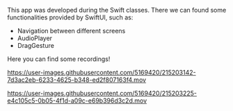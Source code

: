 This app was developed during the Swift classes.
There we can found some functionalities provided by SwiftUI, such as: 
- Navigation between different screens
- AudioPlayer
- DragGesture

Here you can find some recordings!


https://user-images.githubusercontent.com/5169420/215203142-7d3ac2eb-6233-4625-b348-ed2f807163f4.mov


https://user-images.githubusercontent.com/5169420/215203225-e4c105c5-0b05-4f1d-a09c-e69b396d3c2d.mov

